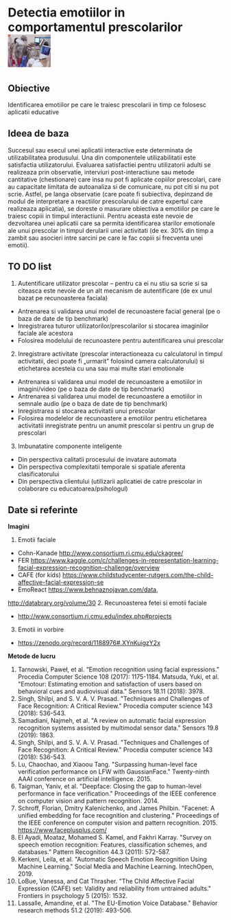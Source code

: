 # Detectia emotiilor in comportamentul prescolarilor  	 <img src="emotionsSmall.png" alt="A cool kid"/>

## Obiective
Identificarea emotiilor pe care le traiesc prescolarii in timp ce folosesc aplicatii educative 


## Ideea de baza
Succesul sau esecul unei aplicatii interactive este determinata de utilizabilitatea produsului. Una din componentele utilizabilitatii este satisfactia utilizatorului. Evaluarea satisfactiei pentru utilizatorii adulti se realizeaza prin observatie, interviuri post-interactiune sau metode cantitative (chestionare) care insa nu pot fi aplicate copiilor prescolari, care au capacitate limitata de autoanaliza si  de comunicare, nu pot citi si nu pot scrie.  Astfel, pe langa observatie (care poate fi subiectiva, depinzand de modul de interpretare a reactiilor prescolarului de catre expertul care realizeaza aplicatia), se doreste o masurare obiectiva a emotiilor pe care le traiesc copiii in timpul interactiunii. Pentru aceasta este nevoie de dezvoltarea unei aplicatii care sa permita identificarea starilor emotionale ale unui prescolar in timpul derularii unei activitati (de ex. 30% din timp a zambit sau asocieri intre sarcini pe care le fac copiii si frecventa unei emotii).


## TO DO list
1. Autentificare utilizator prescolar – pentru ca ei nu stiu sa scrie si sa citeasca este nevoie de un alt mecanism de autentificare (de ex unul bazat pe recunoasterea faciala)
- Antrenarea si validarea unui model de recunoastere facial general (pe o baza de date de tip benchmark)
- Inregistrarea tuturor utilizatorilor/prescolarilor si stocarea imaginilor faciale ale acestora
- Folosirea modelului de recunoastere pentru autentificarea unui prescolar 
2. Inregistrare activitate (prescolar interactioneaza cu calculatorul in timpul activitatii, deci poate fi „urmarit” folosind camera calculatorului) si etichetarea acesteia cu una sau mai multe stari emotionale
- Antrenarea si validarea unui model de recunoastere a emotiilor in imagini/video (pe o baza de date de tip benchmark)
- Antrenarea si validarea unui model de recunoastere a emotiilor in semnale audio (pe o baza de date de tip benchmark)
- Inregistrarea si stocarea activitatii unui prescolar
- Folosirea modelelor de recunoastere a emotiilor pentru etichetarea activitatii inregistrate pentru un anumit prescolar si pentru un grup de prescolari
3. Imbunatatire componente inteligente
- Din perspectiva calitatii procesului de invatare automata
- Din perspectiva complexitatii temporale si spatiale aferenta clasificatorului
- Din perspectiva clientului (utilizarii aplicatiei de catre prescolar in colaborare cu educatoarea/psihologul)

## Date si referinte
**Imagini**
1. Emotii faciale 
- Cohn-Kanade http://www.consortium.ri.cmu.edu/ckagree/
- FER https://www.kaggle.com/c/challenges-in-representation-learning-facial-expression-recognition-challenge/overview
- CAFE (for kids) https://www.childstudycenter-rutgers.com/the-child-affective-facial-expression-se
- EmoReact https://www.behnaznojavan.com/data, 


http://databrary.org/volume/30
2. Recunoasterea fetei si emotii faciale 
- http://www.consortium.ri.cmu.edu/index.php#projects
3. Emotii in vorbire
- https://zenodo.org/record/1188976#.XYnKuigzY2x

**Metode de lucru**
1. Tarnowski, Paweł, et al. ”Emotion recognition using facial expressions.” Procedia Computer Science 108 (2017): 1175-1184.
Matsuda, Yuki, et al. "Emotour: Estimating emotion and satisfaction of users based on behavioral cues and audiovisual data." Sensors 18.11 (2018): 3978.
2. Singh, Shilpi, and S. V. A. V. Prasad. "Techniques and Challenges of Face Recognition: A Critical Review." Procedia computer science 143 (2018): 536-543.
3. Samadiani, Najmeh, et al. "A review on automatic facial expression recognition systems assisted by multimodal sensor data." Sensors 19.8 (2019): 1863.
4. Singh, Shilpi, and S. V. A. V. Prasad. "Techniques and Challenges of Face Recognition: A Critical Review." Procedia computer science 143 (2018): 536-543.
5. Lu, Chaochao, and Xiaoou Tang. "Surpassing human-level face verification performance on LFW with GaussianFace." Twenty-ninth AAAI conference on artificial intelligence. 2015.
6. Taigman, Yaniv, et al. "Deepface: Closing the gap to human-level performance in face verification." Proceedings of the IEEE conference on computer vision and pattern recognition. 2014.
7. Schroff, Florian, Dmitry Kalenichenko, and James Philbin. "Facenet: A unified embedding for face recognition and clustering." Proceedings of the IEEE conference on computer vision and pattern recognition. 2015.
https://www.faceplusplus.com/
8. El Ayadi, Moataz, Mohamed S. Kamel, and Fakhri Karray. "Survey on speech emotion recognition: Features, classification schemes, and databases." Pattern Recognition 44.3 (2011): 572-587.
9. Kerkeni, Leila, et al. "Automatic Speech Emotion Recognition Using Machine Learning." Social Media and Machine Learning. IntechOpen, 2019.
10. LoBue, Vanessa, and Cat Thrasher. "The Child Affective Facial Expression (CAFE) set: Validity and reliability from untrained adults." Frontiers in psychology 5 (2015): 1532.
11. Lassalle, Amandine, et al. "The EU-Emotion Voice Database." Behavior research methods 51.2 (2019): 493-506.
